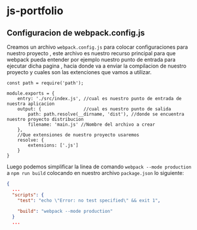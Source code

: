 # js-portfolio

## Configuracion de webpack.config.js

Creamos un archivo `webpack.config.js` para colocar configuraciones para nuestro proyecto , este archivo es nuestro recurso principal para que webpack pueda entender por ejemplo nuestro punto de entrada para ejecutar dicha pagina , hacia donde va a enviar la compilacion de nuestro proyecto y cuales son las extenciones que vamos a utilizar.

```JS
const path = require('path');

module.exports = {
    entry: './src/index.js', //cual es nuestro punto de entrada de nuestra aplicacion
    output: {                //cual es nuestro punto de salida
        path: path.resolve(__dirname, 'dist'), //donde se encuentra nuestro proyecto distribucion
        filename: 'main.js' //Nombre del archivo a crear
    },
    //Que extensiones de nuestro proyecto usaremos
    resolve: {
        extensions: ['.js'] 
    }
}
```

Luego podemos simplificar la linea de comando `webpack --mode production` a `npm run build` colocando en nuestro archivo `package.json` lo siguiente:

```JSON
{
  ...
  "scripts": {
    "test": "echo \"Error: no test specified\" && exit 1",
    
    "build": "webpack --mode production"
  }
  ...
```
